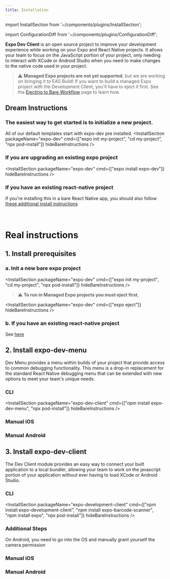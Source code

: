 ```yaml
---
title: Installation
---
```


import InstallSection from '~/components/plugins/InstallSection';

import ConfigurationDiff from '~/components/plugins/ConfigurationDiff';

**Expo Dev Client** is an open source project to improve your development experience while working on your Expo and React Native projects. It allows your team to focus on the JavaScript portion of your project, only needing to interact with XCode or Android Studio when you need to make changes to the native code used in your project.

> ⚠️ **Managed Expo projects are not yet supported**, but we are working on bringing it to EAS Build! If you want to build a managed Expo project with the Development Client, you'll have to eject it first. See the [Ejecting to Bare Workflow](../../workflow/customizing/) page to learn how.

## Dream Instructions

### The easiest way to get started is to initialize a new project.

All of our default templates start with expo-dev pre installed.
<InstallSection packageName="expo-dev" cmd={["expo init my-project", "cd my-project", "npx pod-install"]} hideBareInstructions />

### If you are upgrading an existing expo project

<InstallSection packageName="expo-dev" cmd={["expo install expo-dev"]} hideBareInstructions />

### If you have an existing react-native project

If you're installing this in a bare React Native app, you should also follow [these additional install instructions](/client/coming-from-react-native/)
<br/>
<br/>
<br/>

# Real instructions

## 1. Install prerequisites

### a. Init a new bare expo project

<InstallSection packageName="expo-dev" cmd={["expo init my-project", "cd my-project", "npx pod-install"]} hideBareInstructions />

> ⚠️ **To run in Managed Expo projects you must eject first**,

<InstallSection packageName="expo-dev" cmd={["expo eject"]} hideBareInstructions />

### b. If you have an existing react-native project

See [here](/client/coming-from-react-native/)

## 2. Install expo-dev-menu

Dev Menu provides a menu within builds of your project that provide access to common debugging functionality. This menu is a drop-in replacement for the standard React Native debugging menu that can be extended with new options to meet your team's unique needs.

### CLI

<InstallSection packageName="expo-dev-client" cmd={["npm install expo-dev-menu", "npx pod-install"]} hideBareInstructions />

### Manual iOS

<ConfigurationDiff source="/static/diffs/dev-menu-ios.diff" />

### Manual Android

<ConfigurationDiff source="/static/diffs/dev-menu-android.diff" />

## 3. Install expo-dev-client

The Dev Client module provides an easy way to connect your built application to a local bundler, allowing your team to work on the javascript portion of your application without ever having to load XCode or Android Studio.

### CLI

<InstallSection packageName="expo-development-client" cmd={["npm install expo-development-client", "npm install expo-barcode-scanner", "npm install expo", "npx pod-install"]} hideBareInstructions />

### Additional Steps

On Android, you need to go into the OS and manually grant yourself the camera permission

### Manual iOS

<ConfigurationDiff source="/static/diffs/dev-ios.diff" />

### Manual Android

<ConfigurationDiff source="/static/diffs/dev-android.diff" />
